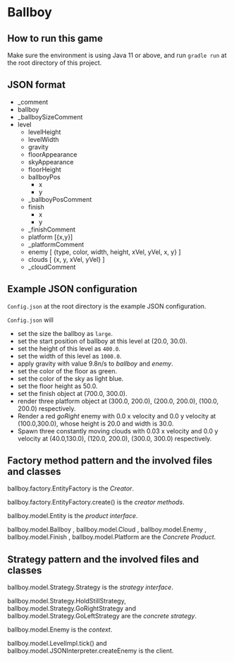 # Ballboy

## How to run this game

Make sure the environment is using Java 11 or above, and run `gradle run` at the root directory of this project.

## JSON format

- _comment
- ballboy
- _ballboySizeComment 
- level
  - levelHeight
  - levelWidth
  - gravity
  - floorAppearance
  - skyAppearance
  - floorHeight
  - ballboyPos
    - x
    - y
  - _ballboyPosComment
  - finish
    - x
    - y
  - _finishComment
  - platform [{x,y}]
  - _platformComment
  - enemy [ {type, color, width, height, xVel, yVel, x, y} ]
  - clouds [ {x, y, xVel, yVel} ]
  - _cloudComment

## Example JSON configuration

`Config.json` at the root directory is the example JSON configuration.



`Config.json` will 

- set the size the ballboy as `large`.
- set the start position of ballboy at this level at (20.0, 30.0).
- set the height of this level as `400.0`.
- set the width of this level as `1000.0`.
- apply gravity with value 9.8n/s to *ballboy* and *enemy*.
- set the color of the floor as green.
- set the color of the sky as light blue.
- set the floor height as 50.0.
- set the finish object at (700.0, 300.0).
- render three platform object at (300.0, 200.0), (200.0, 200.0), (100.0, 200.0) respectively.
- Render a red *goRight* enemy with 0.0 x velocity and 0.0 y velocity at (100.0,300.0), whose height is 20.0 and width is 30.0.
- Spawn three constantly moving clouds with 0.03 x velocity and 0.0 y velocity at (40.0,130.0), (120.0, 200.0), (300.0, 300.0) respectively.



## Factory method pattern and the involved files and classes 

ballboy.factory.EntityFactory is the *Creator*.

ballboy.factory.EntityFactory.create() is the *creator methods*.

ballboy.model.Entity is the *product interface*.

ballboy.model.Ballboy , ballboy.model.Cloud , ballboy.model.Enemy , ballboy.model.Finish , ballboy.model.Platform are the *Concrete Product*. 

## Strategy pattern and the involved files and classes 

ballboy.model.Strategy.Strategy is the *strategy interface*.

ballboy.model.Strategy.HoldStillStrategy, ballboy.model.Strategy.GoRightStrategy and ballboy.model.Strategy.GoLeftStrategy are the *concrete strategy*.

ballboy.model.Enemy is the *context*.

ballboy.model.LevelImpl.tick() and ballboy.model.JSONInterpreter.createEnemy is the client.